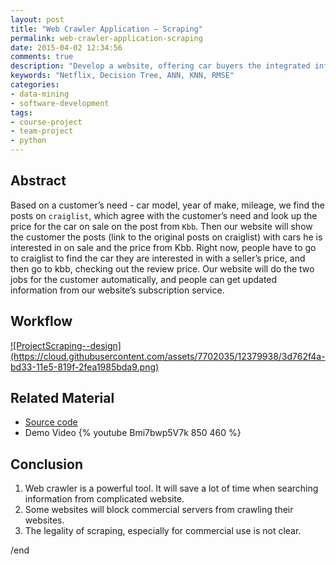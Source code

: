 ```yaml
---
layout: post
title: "Web Crawler Application – Scraping"
permalink: web-crawler-application-scraping
date: 2015-04-02 12:34:56
comments: true
description: "Develop a website, offering car buyers the integrated information of used cars, based on the customer’s need and several most useful factors (model, year, website link and price range)."
keywords: "Netflix, Decision Tree, ANN, KNN, RMSE"
categories:
- data-mining
- software-development
tags:
- course-project
- team-project
- python
---
```


## Abstract

Based on a customer’s need - car model, year of make, mileage, we find the posts on `craiglist`, which agree with the customer’s need and look up the price for the car on sale on the post from `Kbb`. Then our website will show the customer the posts (link to the original posts on craiglist) with cars he is interested in on sale and the price from Kbb. 
Right now, people have to go to craiglist to find the car they are interested in with a seller’s price, and then go to kbb, checking out the review price.
Our website will do the two jobs for the customer automatically, and people can get updated information from our website’s subscription service.

## Workflow

<a href="https://cloud.githubusercontent.com/assets/7702035/12379938/3d762f4a-bd33-11e5-819f-2fea1985bda9.png" class="swipebox" rel="gallery" title="ProjectScraping--design">
![ProjectScraping--design](https://cloud.githubusercontent.com/assets/7702035/12379938/3d762f4a-bd33-11e5-819f-2fea1985bda9.png)
</a>

## Related Material

* <u><a href="https://github.com/SuperCh-SE-NCSU/ProjectScraping" target="_blank">Source code</a></u>
* Demo Video
{% youtube Bmi7bwp5V7k 850 460 %}

## Conclusion

1. Web crawler is a powerful tool. It will save a lot of time when searching information from complicated website.
2. Some websites will block commercial servers from crawling their websites.
3. The legality of scraping, especially for commercial use is not clear. 



/end
